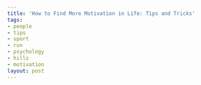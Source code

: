 ```yaml
---
title: 'How to Find More Motivation in Life: Tips and Tricks'
tags:
- people
- tips
- sport
- run
- psychology
- hills
- motivation
layout: post
---
```

